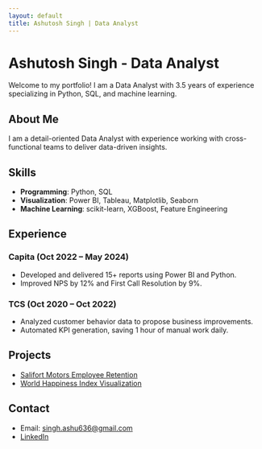 ```yaml
---
layout: default
title: Ashutosh Singh | Data Analyst
---
```


# Ashutosh Singh - Data Analyst

Welcome to my portfolio! I am a Data Analyst with 3.5 years of experience specializing in Python, SQL, and machine learning.

## About Me
I am a detail-oriented Data Analyst with experience working with cross-functional teams to deliver data-driven insights.

## Skills
- **Programming**: Python, SQL
- **Visualization**: Power BI, Tableau, Matplotlib, Seaborn
- **Machine Learning**: scikit-learn, XGBoost, Feature Engineering

## Experience
### Capita (Oct 2022 – May 2024)
- Developed and delivered 15+ reports using Power BI and Python.
- Improved NPS by 12% and First Call Resolution by 9%.

### TCS (Oct 2020 – Oct 2022)
- Analyzed customer behavior data to propose business improvements.
- Automated KPI generation, saving 1 hour of manual work daily.

## Projects
- [Salifort Motors Employee Retention](https://github.com/your-repo/salifort-motors-employee-retention)
- [World Happiness Index Visualization](https://github.com/your-repo/world-happiness-index)

## Contact
- Email: singh.ashu636@gmail.com
- [LinkedIn](https://www.linkedin.com/in/ashutosh-singh-745779188)
